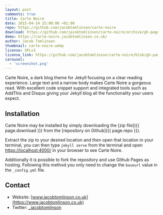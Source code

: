 ```yaml
---
layout: post
comments: true
title: Carte Noire
date: 2015-04-24 15:00:00 +01:00
repo: https://github.com/jacobtomlinson/carte-noire
download: https://github.com/jacobtomlinson/carte-noire/archive/gh-pages.zip
demo: https://carte-noire.jacobtomlinson.co.uk/
author: Jacob Tomlinson
thumbnail: carte-noire.webp
license: GPLv3
license_link: https://github.com/jacobtomlinson/carte-noire/blob/gh-pages/LICENSE
carousel:
  - 'screenshot.png'
---
```


Carte Noire, a dark blog theme for Jekyll focusing on a clear reading experience. Large text and a narrow body makes Carte Noire a gorgeous read. With excellent code snippet support and integrated tools such as AddThis and Disqus giving your Jekyll blog all the functionality your users expect.

## Installation

Carte Noire may be installed by simply downloading the [zip file]({{ page.download }}) from the [repository on Github]({{ page.repo }}).

Extract the zip to your desired location and then open that location in your terminal, you can then type `jekyll serve` from the terminal and open [https://localhost:4000/](https://localhost:4000/) in your browser to see Carte Noire.

Additionally it is possible to fork the repository and use Github Pages as hosting. Following this method you only need to change the `baseurl` value in the `_config.yml` file.

## Contact

* Website: [www.jacobtomlinson.co.uk](https://www.jacobtomlinson.co.uk)
* Twitter: [_jacobtomlinson](https://twitter.com/_JacobTomlinson)
